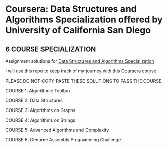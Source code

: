 # Coursera: Data Structures and Algorithms Specialization offered by University of California San Diego
## 6 COURSE SPECIALIZATION
Assignment solutions for [Data Structures and Algorithms Specialization](https://www.coursera.org/specializations/data-structures-algorithms)

I will use this repo to keep track of my journey with this Coursera course.

PLEASE DO NOT COPY-PASTE THESE SOLUTIONS TO PASS THE COURSE. 

COURSE 1: Algorithmic Toolbox

COURSE 2: Data Structures

COURSE 3: Algorithms on Graphs

COURSE 4: Algorithms on Strings

COURSE 5: Advanced Algorithms and Complexity

COURSE 6: Genome Assembly Programming Challenge

